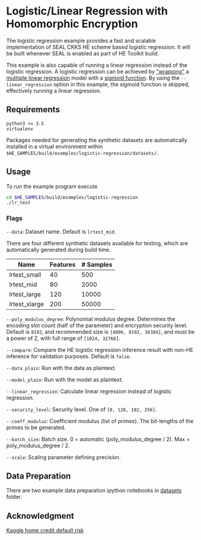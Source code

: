 # Logistic/Linear Regression with Homomorphic Encryption
The logistic regression example provides a fast and scalable implementation of
SEAL CKKS HE scheme based logistic regression.  It will be built whenever SEAL
is enabled as part of HE Toolkit build.

This example is also capable of running a linear regression instead of the logistic regression. A logistic regression can be achieved by ["wrapping"](https://philippmuens.com/logistic-regression-from-scratch) a [mulitiple linear regression](https://en.wikipedia.org/wiki/Linear_regression#Simple_and_multiple_linear_regression) model with a [sigmoid function](https://en.wikipedia.org/wiki/Sigmoid_function). By using the `--linear_regression` option in this example, the sigmoid function is skipped, effectively running a linear regression.

## Requirements
```
python3 >= 3.5
virtualenv
```
Packages needed for generating the synthetic datasets are automatically
installed in a virtual environment within
`$HE_SAMPLES/build/examples/logistic-regression/datasets/`.

## Usage
To run the example program execute
```bash
cd $HE_SAMPLES/build/examples/logistic-regression
./lr_test
```

### Flags
`--data`: Dataset name. Default is `lrtest_mid`.

There are four different synthetic datasets available for testing, which are
automatically generated during build time.

| Name | Features | # Samples |
| --- | --- | --- |
| lrtest_small | 40 | 500 |
| lrtest_mid | 80 | 2000 |
| lrtest_large | 120 | 10000 |
| lrtest_xlarge | 200 | 50000 |

`--poly_modulus_degree`: Polynomial modulus degree. Determines the
encoding slot count (half of the parameter) and encryption security level.
Default is `8192`, and recommended size is `{4096, 8192, 16384}`, and
must be a power of 2, with full range of `[1024, 32768]`.

`--compare`: Compare the HE logistic regression inference result with non-HE
inference for validation purposes. Default is `false`.

`--data_plain`: Run with the data as plaintext.

`--model_plain`: Run with the model as plaintext.

`--linear_regression`: Calculate linear regression instead of logistic regression.

`--security_level`: Security level. One of `[0, 128, 192, 256]`.

`--coeff_modulus`: Coefficient modulus (list of primes). The bit-lengths of the primes to be generated.

`--batch_size`: Batch size. 0 = automatic (poly_modulus_degree / 2). Max = poly_modulus_degree / 2.

`--scale`: Scaling parameter defining precision.

## Data Preparation
There are two example data preparation ipython notebooks in
[datasets](datasets) folder.

## Acknowledgment
[Kaggle home credit default risk](https://www.kaggle.com/c/home-credit-default-risk)
